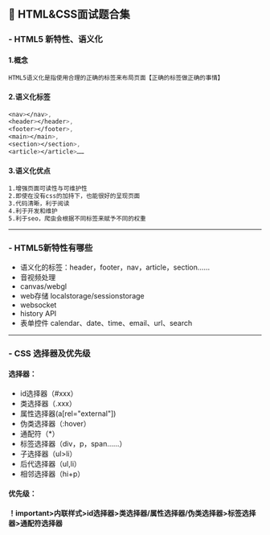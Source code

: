 ## 📒 HTML&CSS面试题合集

### - HTML5 新特性、语义化

#### 1.概念

```markdown
HTML5语义化是指使用合理的正确的标签来布局页面【正确的标签做正确的事情】
```

#### 2.语义化标签

```css
<nav></nav>,
<header></header>,
<footer></footer>,
<main></main>,
<section></section>,
<article></article>……
```

#### 3.语义化优点

```markdown
1.增强页面可读性与可维护性
2.即使在没有css的加持下，也能很好的呈现页面
3.代码清晰，利于阅读
4.利于开发和维护
5.利于seo，爬虫会根据不同标签来赋予不同的权重
```

------

### - HTML5新特性有哪些

- 语义化的标签：header，footer，nav，article，section……
- 音视频处理
- canvas/webgl
- web存储 localstorage/sessionstorage
- websocket
- history API
- 表单控件 calendar、date、time、email、url、search

------

### - CSS 选择器及优先级

#### 选择器：

- id选择器（#xxx）
- 类选择器（.xxx）
- 属性选择器(a[rel="external"])
- 伪类选择器（:hover）
- 通配符（*）
- 标签选择器（div，p，span……）
- 子选择器（ul>li）
- 后代选择器（ul,li）
- 相邻选择器（hi+p）

#### 优先级：

**！important>内联样式>id选择器>类选择器/属性选择器/伪类选择器>标签选择器>通配符选择器**

